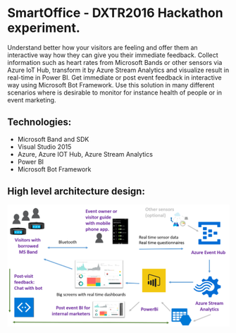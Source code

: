 # SmartOffice - DXTR2016 Hackathon experiment.

Understand better how your visitors are feeling and offer them an interactive way how they can give you their immediate feedback.
Collect information such as heart rates from Microsoft Bands or other sensors via Azure IoT Hub, transform it by Azure Stream Analytics and visualize result in real-time in Power BI. Get immediate or post event feedback in interactive way using Microsoft Bot Framework. 
Use this solution in many different scenarios where is desirable to monitor for instance health of people or in event marketing.

## Technologies:
- Microsoft Band and SDK
- Visual Studio 2015
- Azure, Azure IOT Hub, Azure Stream Analytics
- Power BI
- Microsoft Bot Framework

## High level architecture design:
 
![alt tag](https://github.com/pospanet/SmartOffice/blob/master/Documentation/Burischema.png)


